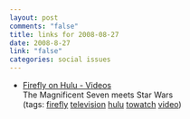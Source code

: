 ```yaml
--- 
layout: post
comments: "false"
title: links for 2008-08-27
date: 2008-8-27
link: "false"
categories: social issues
---
```

<ul class="delicious"><li>
                <div class="delicious-link"><a href="http://www.hulu.com/videos/search?query=firefly">Firefly on Hulu - Videos</a></div>
                <div class="delicious-extended">The Magnificent Seven meets Star Wars</div>
                <div class="delicious-tags">(tags: <a href="http://delicious.com/zanshin/firefly">firefly</a> <a href="http://delicious.com/zanshin/television">television</a> <a href="http://delicious.com/zanshin/hulu">hulu</a> <a href="http://delicious.com/zanshin/towatch">towatch</a> <a href="http://delicious.com/zanshin/video">video</a>)</div>
            </li></ul>
